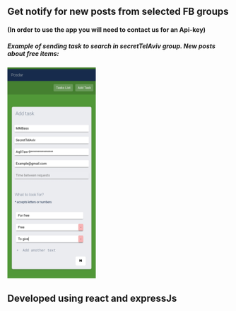 ## Get notify for new posts from selected FB groups

#### (In order to use the app you will need to contact us for an Api-key)

##### _Example of sending task to search in secretTelAviv group. New posts about free items:_
<img src="https://github.com/MMBass/Posdar/blob/master/data/Screenshot_20240106_212849_Chrome.jpg" alt="Screenshot1" width=200 />

## Developed using react and expressJs
